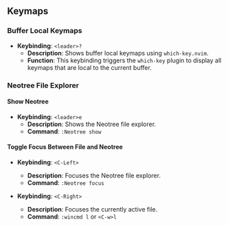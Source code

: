 ## Keymaps

### Buffer Local Keymaps

- **Keybinding**: `<leader>?`
  - **Description**: Shows buffer local keymaps using `which-key.nvim`.
  - **Function**: This keybinding triggers the `which-key` plugin to display all keymaps that are local to the current buffer.

### Neotree File Explorer

#### Show Neotree

- **Keybinding**: `<leader>e`
  - **Description**: Shows the Neotree file explorer.
  - **Command**: `:Neotree show`

#### Toggle Focus Between File and Neotree

- **Keybinding**: `<C-Left>`
  - **Description**: Focuses the Neotree file explorer.
  - **Command**: `:Neotree focus`
  
- **Keybinding**: `<C-Right>`
  - **Description**: Focuses the currently active file.
  - **Command**: `:wincmd l` or `<C-w>l`
